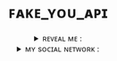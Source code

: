 <h1 align = "center">ꜰᴀᴋᴇ_ʏᴏᴜ_ᴀᴘɪ</h1>
<details align = "center">
<summary>ʀᴇᴠᴇᴀʟ ᴍᴇ : </summary>

##### This library is intended for requests to the https://fakeyou.com/tts website
##### example :

```py3
from fake_you import FakeYou
fake_you = FakeYou()
fake_you.login(username_or_email = 'your email or username', password = 'your password')
get_job = fake_you.inference(text = 'your text', model_token = "selected model")
get_path = fake_you.get_job(job_token = get_job.inference_job_token).maybe_public_bucket_wav_audio_path
fake_you.save_waw(path = get_path)
```
</details>

<details align = "center">
<summary>ᴍʏ sᴏᴄɪᴀʟ ɴᴇᴛᴡᴏʀᴋ : </summary>
<br>
<a href = "https://t.me/Proxy1Mallet" target="_blank">
<img src = "https://img.shields.io/badge/ᴛᴇʟᴇɢʀᴀᴍ-92000a?style=for-the-badge&logo=telegram&logoColor=red">
</br>
<a href = "https://discordapp.com/users/875370793100533862/" target="_blank">
<img src = "https://img.shields.io/badge/ᴅɪsᴄᴏʀᴅ-92000a?style=for-the-badge&logo=discord&logoColor=red">
<br>
</details>
